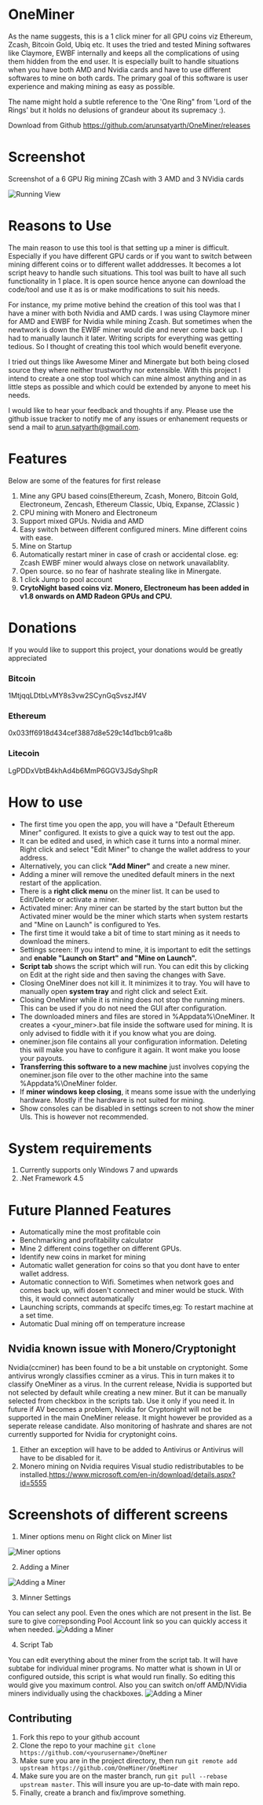 # OneMiner
As the name suggests, this is a 1 click miner for all GPU coins viz Ethereum, Zcash, Bitcoin Gold, Ubiq etc. It uses the tried and tested Mining softwares like Claymore, EWBF internally and keeps all the complications of using them hidden from the end user. It is especially built to handle situations when you have both AMD and Nvidia cards and have to use different softwares to mine on both cards. The primary goal of this software is user experience and making mining as easy as possible.

The name might hold a subtle  reference to the 'One Ring" from 'Lord of the Rings' but it holds no delusions of grandeur about its supremacy :).

Download from Github
https://github.com/arunsatyarth/OneMiner/releases

# Screenshot
Screenshot of a 6 GPU Rig mining ZCash with 3 AMD and 3 NVidia cards 

![Running View](https://github.com/arunsatyarth/OneMiner/blob/master/Screenshots/1.PNG)

# Reasons to Use
The main reason to use this tool is that  setting up a miner is difficult. Especially if you have different GPU cards or if you want to switch between mining different coins or to different wallet adddresses. It becomes a lot script heavy to handle such situations. This tool was built to have all such functionality in 1 place. It is open source hence anyone can download the code/tool and use it as is or make modifications to suit his needs.

For instance, my prime motive behind the creation of this tool  was that I have a miner with both Nvidia and AMD cards. I was using Claymore miner for AMD and EWBF for Nvidia while mining Zcash. But sometimes when the newtwork is down the EWBF miner would die and never come back up. I had to manually launch it later. Writing scripts for everything was getting tedious. So I thought of creating this tool which would benefit everyone.

I tried out things like Awesome Miner and Minergate but both being closed source they where neither trustworthy nor extensible. With this project I intend to create a one stop tool which can mine almost anything and in as little steps as possible and which could be extended by anyone to meet his needs.

I would like to hear your feedback and thoughts if any. Please use the github issue tracker  to notify me of any issues or enhanement requests or send a mail to arun.satyarth@gmail.com.

# Features
Below are some of the features for first release

1. Mine any GPU based coins(Ethereum, Zcash, Monero, Bitcoin Gold, Electroneum,  Zencash, Ethereum Classic, Ubiq, Expanse, ZClassic )
2. CPU mining with Monero and Electroneum
3. Support mixed GPUs. Nvidia and AMD
4. Easy switch between different configured miners. Mine different coins with ease.
5. Mine on Startup
6. Automatically restart miner in case of crash or accidental close. eg: Zcash EWBF miner would always close on network unavailablity.
7. Open source. so no fear of hashrate stealing like in Minergate.
8. 1 click Jump to pool account
9. **CrytoNight based coins viz. Monero, Electroneum has been added in v1.8 onwards on AMD Radeon GPUs and CPU.**

# Donations
If you would like to support this project, your donations would be greatly appreciated

### Bitcoin
1MtjqqLDtbLvMY8s3vw2SCynGqSvszJf4V

### Ethereum
0x033ff6918d434cef3887d8e529c14d1bcb91ca8b

### Litecoin
LgPDDxVbtB4khAd4b6MmP6GGV3JSdyShpR


# How to use
- The first time you open the app, you will have a "Default Ethereum Miner" configured. It exists to give a quick way to test out the app. 
- It can be edited and used, in which case it turns into a  normal miner. Right click and select "Edit Miner" to change the wallet address to your address.
- Alternatively, you can click **"Add Miner"** and create a new miner.
- Adding a miner will remove the unedited default miners in the next restart of the application.
- There is a **right click menu** on the miner list. It can be used to Edit/Delete or activate a miner.
- Activated miner: Any miner can be started by the start button but the Activated miner would be the miner which starts when system restarts and "Mine on Launch" is configured to Yes.
- The first time it would take a bit of time to start mining as it needs to download the miners.
- Settings screen: If you intend to mine, it is important to edit the settings and **enable "Launch on Start" and "Mine on Launch".**
- **Script tab** shows the script which will run. You can edit this by clicking on Edit at the right side and then saving the changes with Save.
- Closing OneMiner does not kill it. It minimizes it to tray. You will have to manually open **system tray** and right click and select Exit.
- Closing OneMiner while it is mining does not stop the running miners. This can be used if you do not need the GUI after configuration.
- The downloaded miners and files are stored in %Appdata%\OneMiner. It creates a <your_miner>.bat file inside the software used for mining. It is only advised to fiddle with it if you know what you are doing.
- oneminer.json file contains all your configuration information. Deleting this will make you have to configure it again. It wont make you loose your payouts.
- **Transferring this software to a new machine** just involves copying the oneminer.json file over to the other machine into the same %Appdata%\OneMiner folder.
- If **miner windows keep closing**, it means some issue with the underlying hardware. Mostly if the hardware is not suited for mining.
- Show consoles can be disabled in settings screen to not show the miner UIs. This is however not recommended.


# System requirements
1. Currently supports only Windows 7 and upwards
2. .Net Framework 4.5


# Future Planned Features
- Automatically mine the most profitable coin
- Benchmarking and profitability calculator
- Mine 2 different coins together on different GPUs.
- Identify new coins in market for mining
- Automatic wallet generation for coins so that you dont have to enter wallet address.
- Automatic connection to Wifi. Sometimes when network goes and comes back up, wifi dosen't connect and miner would be stuck. With this, it would connect automatically
- Launching scripts, commands at specifc times,eg: To restart machine at a set time.
- Automatic Dual mining off on temperature increase

## Nvidia known issue with Monero/Cryptonight
Nvidia(ccminer)  has been found to be a bit unstable on cryptonight. Some antivirus wrongly classifies ccminer as a virus. This in turn makes it to classify OneMiner as a virus. In the current release, Nvidia is supported but not selected by default while creating a new miner. But it can be manually selected from checkbox in the scripts tab. Use it only if you need it.
In future if AV becomes a problem, Nvidia for Cryptonight will not be supported in the main OneMiner release. It might however be provided as a seperate release candidate. 
Also monitoring of hashrate and shares are not currently supported for Nvidia for cryptonight coins. 
1. Either an exception will have to be added to Antivirus or Antivirus will have to be disabled for it.
2. Monero mining on Nvidia requires Visual studio redistributables to be installed.https://www.microsoft.com/en-in/download/details.aspx?id=5555


# Screenshots of different screens
1. Miner options menu on Right click on Miner list

![Miner options](https://github.com/arunsatyarth/OneMiner/blob/master/Screenshots/2.png)

2. Adding a Miner

![Adding a Miner](https://github.com/arunsatyarth/OneMiner/blob/master/Screenshots/3.PNG)

3. Minner Settings

You can select any pool. Even the ones which are not present in the list. Be sure to give correpsonding Pool Account link so you can quickly access it when needed.
![Adding a Miner](https://github.com/arunsatyarth/OneMiner/blob/master/Screenshots/4.PNG)

4. Script Tab

You can edit everything about the miner from the script tab. It will have subtabe for individual miner programs. No matter what is shown in UI or configured outside, this script is what would run finally. So editing this would give you maximum control.
Also you can switch on/off AMD/NVidia miners individually using the chackboxes.
![Adding a Miner](https://github.com/arunsatyarth/OneMiner/blob/master/Screenshots/5.png)


## Contributing
1. Fork this repo to your github account
2. Clone the repo to your machine `git clone https://github.com/<yourusername>/OneMiner`
3. Make sure you are in the project directory, then run `git remote add upstream https://github.com/OneMiner/OneMiner`
4. Make sure you are on the master branch, run `git pull --rebase upstream master`. This will insure you are up-to-date with main repo. 
5. Finally, create a branch and fix/improve something.  
